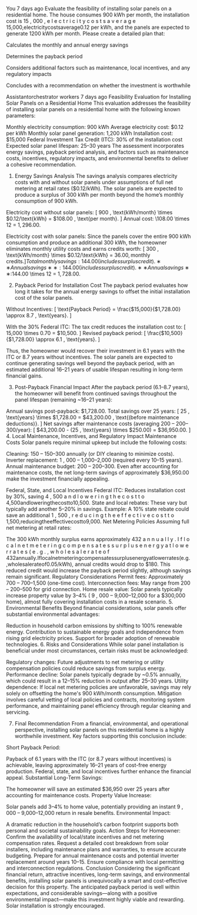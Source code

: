 You
7 days ago
Evaluate the feasibility of installing solar panels on a residential home. The house consumes 900 kWh per month, the installation cost is 
15
,
000
,
e
l
e
c
t
r
i
c
i
t
y
c
o
s
t
s
a
v
e
r
a
g
e
15,000,electricitycostsaverage0.12 per kWh, and the panels are expected to generate 1200 kWh per month. Please create a detailed plan that:

Calculates the monthly and annual energy savings

Determines the payback period

Considers additional factors such as maintenance, local incentives, and any regulatory impacts

Concludes with a recommendation on whether the investment is worthwhile

Assistantorchestrator workers
7 days ago
Feasibility Evaluation for Installing Solar Panels on a Residential Home
This evaluation addresses the feasibility of installing solar panels on a residential home with the following known parameters:

Monthly electricity consumption: 900 kWh
Average electricity cost: $0.12 per kWh
Monthly solar panel generation: 1,200 kWh
Installation cost: $15,000
Federal Investment Tax Credit (ITC): 30% of the installation cost
Expected solar panel lifespan: 25–30 years
The assessment incorporates energy savings, payback period analysis, and factors such as maintenance costs, incentives, regulatory impacts, and environmental benefits to deliver a cohesive recommendation.

1. Energy Savings Analysis
The savings analysis compares electricity costs with and without solar panels under assumptions of full net metering at retail rates ($0.12/kWh). The solar panels are expected to produce a surplus of 300 kWh per month beyond the home’s monthly consumption of 900 kWh.

Electricity cost without solar panels:
[ 900 , \text{kWh/month} \times $0.12/\text{kWh} = $108.00 , \text{per month}. ]
Annual cost: \108.00 \times 12 = $1,296.00.$

Electricity cost with solar panels:
Since the panels cover the entire 900 kWh consumption and produce an additional 300 kWh, the homeowner eliminates monthly utility costs and earns credits worth: [ 300 , \text{kWh/month} \times $0.12/\text{kWh} = $36.00 , \text{monthly credits}. ]
Total monthly savings: 
144.00
(
i
n
c
l
u
d
e
s
s
u
r
p
l
u
s
c
r
e
d
i
t
)
.
∗
∗
A
n
n
u
a
l
s
a
v
i
n
g
s
∗
∗
:
144.00(includessurpluscredit).∗∗Annualsavings∗∗:$144.00 \times 12 = $1,728.00.$

2. Payback Period for Installation Cost
The payback period evaluates how long it takes for the annual energy savings to offset the initial installation cost of the solar panels.

Without Incentives:
[ \text{Payback Period} = \frac{$15,000}{$1,728.00} \approx 8.7 , \text{years}. ]

With the 30% Federal ITC:
The tax credit reduces the installation cost to: [ 15,000 \times 0.70 = $10,500. ]
Revised payback period: [ \frac{$10,500}{$1,728.00} \approx 6.1 , \text{years}. ]

Thus, the homeowner would recover their investment in 6.1 years with the ITC or 8.7 years without incentives. The solar panels are expected to continue generating savings well beyond the payback period, with an estimated additional 16–21 years of usable lifespan resulting in long-term financial gains.

3. Post-Payback Financial Impact
After the payback period (6.1–8.7 years), the homeowner will benefit from continued savings throughout the panel lifespan (remaining ~16–21 years):

Annual savings post-payback: $1,728.00.
Total savings over 25 years:
[ 25 , \text{years} \times $1,728.00 = $43,200.00 , \text{(before maintenance deductions)}. ]
Net savings after maintenance costs (averaging 
200
–
200–300/year):
[ $43,200.00 - (25 , \text{years} \times $250.00) = $36,950.00. ]
4. Local Maintenance, Incentives, and Regulatory Impact
Maintenance Costs
Solar panels require minimal upkeep but include the following costs:

Cleaning: 
150
–
150–300 annually (or DIY cleaning to minimize costs).
Inverter replacement: 
1
,
000
–
1,000–2,000 (required every 10–15 years).
Annual maintenance budget: 
200
–
200–300.
Even after accounting for maintenance costs, the net long-term savings of approximately $36,950.00 make the investment financially appealing.

Federal, State, and Local Incentives
Federal ITC: Reduces installation cost by 30%, saving 
4
,
500
a
n
d
l
o
w
e
r
i
n
g
t
h
e
c
o
s
t
t
o
4,500andloweringthecostto10,500.
State and local rebates: These vary but typically add another 5–20% in savings.
Example: A 10% state rebate could save an additional 
1
,
500
,
r
e
d
u
c
i
n
g
t
h
e
e
f
f
e
c
t
i
v
e
c
o
s
t
t
o
1,500,reducingtheeffectivecostto9,000.
Net Metering Policies
Assuming full net metering at retail rates:

The 300 kWh monthly surplus earns approximately 
432
a
n
n
u
a
l
l
y
.
I
f
l
o
c
a
l
n
e
t
m
e
t
e
r
i
n
g
c
o
m
p
e
n
s
a
t
e
s
s
u
r
p
l
u
s
e
n
e
r
g
y
a
t
l
o
w
e
r
r
a
t
e
s
(
e
.
g
.
,
w
h
o
l
e
s
a
l
e
r
a
t
e
o
f
432annually.Iflocalnetmeteringcompensatessurplusenergyatlowerrates(e.g.,wholesalerateof0.05/kWh), annual credits would drop to $180. This reduced credit would increase the payback period slightly, although savings remain significant.
Regulatory Considerations
Permit fees: Approximately 
700
–
700–1,500 (one-time cost).
Interconnection fees: May range from 
200
–
200–500 for grid connection.
Home resale value: Solar panels typically increase property value by 3–4% (
9
,
000
–
9,000–12,000 for a $300,000 home), almost fully covering installation costs in a resale scenario.
5. Environmental Benefits
Beyond financial considerations, solar panels offer substantial environmental advantages:

Reduction in household carbon emissions by shifting to 100% renewable energy.
Contribution to sustainable energy goals and independence from rising grid electricity prices.
Support for broader adoption of renewable technologies.
6. Risks and Considerations
While solar panel installation is beneficial under most circumstances, certain risks must be acknowledged:

Regulatory changes: Future adjustments to net metering or utility compensation policies could reduce savings from surplus energy.
Performance decline: Solar panels typically degrade by ~0.5% annually, which could result in a 12–15% reduction in output after 25–30 years.
Utility dependence: If local net metering policies are unfavorable, savings may rely solely on offsetting the home's 900 kWh/month consumption.
Mitigation involves careful vetting of local policies and contracts, monitoring system performance, and maintaining panel efficiency through regular cleaning and servicing.

7. Final Recommendation
From a financial, environmental, and operational perspective, installing solar panels on this residential home is a highly worthwhile investment. Key factors supporting this conclusion include:

Short Payback Period:

Payback of 6.1 years with the ITC (or 8.7 years without incentives) is achievable, leaving approximately 16–21 years of cost-free energy production.
Federal, state, and local incentives further enhance the financial appeal.
Substantial Long-Term Savings:

The homeowner will save an estimated $36,950 over 25 years after accounting for maintenance costs.
Property Value Increase:

Solar panels add 3–4% to home value, potentially providing an instant 
9
,
000
–
9,000–12,000 return in resale benefits.
Environmental Impact:

A dramatic reduction in the household’s carbon footprint supports both personal and societal sustainability goals.
Action Steps for Homeowner:
Confirm the availability of local/state incentives and net metering compensation rates.
Request a detailed cost breakdown from solar installers, including maintenance plans and warranties, to ensure accurate budgeting.
Prepare for annual maintenance costs and potential inverter replacement around years 10–15.
Ensure compliance with local permitting and interconnection regulations.
Conclusion
Considering the significant financial return, attractive incentives, long-term savings, and environmental benefits, installing solar panels is unequivocally a smart and cost-effective decision for this property. The anticipated payback period is well within expectations, and considerable savings—along with a positive environmental impact—make this investment highly viable and rewarding. Solar installation is strongly encouraged.


